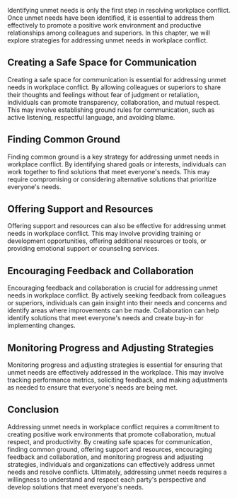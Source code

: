 

Identifying unmet needs is only the first step in resolving workplace conflict. Once unmet needs have been identified, it is essential to address them effectively to promote a positive work environment and productive relationships among colleagues and superiors. In this chapter, we will explore strategies for addressing unmet needs in workplace conflict.

## Creating a Safe Space for Communication

Creating a safe space for communication is essential for addressing unmet needs in workplace conflict. By allowing colleagues or superiors to share their thoughts and feelings without fear of judgment or retaliation, individuals can promote transparency, collaboration, and mutual respect. This may involve establishing ground rules for communication, such as active listening, respectful language, and avoiding blame.

## Finding Common Ground

Finding common ground is a key strategy for addressing unmet needs in workplace conflict. By identifying shared goals or interests, individuals can work together to find solutions that meet everyone's needs. This may require compromising or considering alternative solutions that prioritize everyone's needs.

## Offering Support and Resources

Offering support and resources can also be effective for addressing unmet needs in workplace conflict. This may involve providing training or development opportunities, offering additional resources or tools, or providing emotional support or counseling services.

## Encouraging Feedback and Collaboration

Encouraging feedback and collaboration is crucial for addressing unmet needs in workplace conflict. By actively seeking feedback from colleagues or superiors, individuals can gain insight into their needs and concerns and identify areas where improvements can be made. Collaboration can help identify solutions that meet everyone's needs and create buy-in for implementing changes.

## Monitoring Progress and Adjusting Strategies

Monitoring progress and adjusting strategies is essential for ensuring that unmet needs are effectively addressed in the workplace. This may involve tracking performance metrics, soliciting feedback, and making adjustments as needed to ensure that everyone's needs are being met.

## Conclusion

Addressing unmet needs in workplace conflict requires a commitment to creating positive work environments that promote collaboration, mutual respect, and productivity. By creating safe spaces for communication, finding common ground, offering support and resources, encouraging feedback and collaboration, and monitoring progress and adjusting strategies, individuals and organizations can effectively address unmet needs and resolve conflicts. Ultimately, addressing unmet needs requires a willingness to understand and respect each party's perspective and develop solutions that meet everyone's needs.
